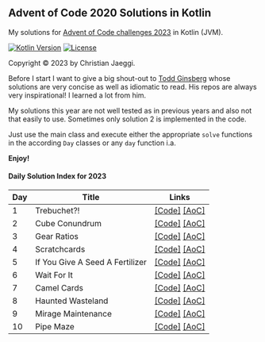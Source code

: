 ## Advent of Code 2020 Solutions in Kotlin

My solutions for [Advent of Code challenges 2023](https://adventofcode.com/2023) in Kotlin (JVM).

[![Kotlin Version](https://img.shields.io/badge/kotlin-1.9.0-blue.svg)](http://kotlinlang.org/)
[![License](https://img.shields.io/badge/License-Apache%202.0-green.svg)](https://opensource.org/licenses/Apache-2.0)

Copyright © 2023 by Christian Jaeggi.

Before I start I want to give a big shout-out to [Todd Ginsberg](https://github.com/tginsberg/advent-2023-kotlin) whose
solutions are very concise as well as idiomatic to read.
His repos are always very inspirational! I learned a lot from him.

My solutions this year are not well tested as in previous years and also not that easily to use.
Sometimes only solution 2 is implemented in the code.

Just use the main class and execute either the appropriate `solve` functions in the according `Day` classes or any `day`
function i.a.

**Enjoy!**

#### Daily Solution Index for 2023

| Day | Title                           | Links                                                                                                                             |
|-----|---------------------------------|-----------------------------------------------------------------------------------------------------------------------------------|
| 1   | Trebuchet?!                     | [\[Code\]](https://github.com/chjaeggi/aoc2023/blob/main/src/main/kotlin/Day1.kt) [\[AoC\]](http://adventofcode.com/2023/day/1)   |
| 2   | Cube Conundrum                  | [\[Code\]](https://github.com/chjaeggi/aoc2023/blob/main/src/main/kotlin/Day2.kt) [\[AoC\]](http://adventofcode.com/2023/day/2)   |
| 3   | Gear Ratios                     | [\[Code\]](https://github.com/chjaeggi/aoc2023/blob/main/src/main/kotlin/Day3.kt) [\[AoC\]](http://adventofcode.com/2023/day/3)   |
| 4   | Scratchcards                    | [\[Code\]](https://github.com/chjaeggi/aoc2023/blob/main/src/main/kotlin/Day4.kt) [\[AoC\]](http://adventofcode.com/2023/day/4)   |
| 5   | If You Give A Seed A Fertilizer | [\[Code\]](https://github.com/chjaeggi/aoc2023/blob/main/src/main/kotlin/Day5.kt) [\[AoC\]](http://adventofcode.com/2023/day/5)   |
| 6   | Wait For It                     | [\[Code\]](https://github.com/chjaeggi/aoc2023/blob/main/src/main/kotlin/Day6.kt) [\[AoC\]](http://adventofcode.com/2023/day/6)   |
| 7   | Camel Cards                     | [\[Code\]](https://github.com/chjaeggi/aoc2023/blob/main/src/main/kotlin/Day7.kt) [\[AoC\]](http://adventofcode.com/2023/day/7)   |
| 8   | Haunted Wasteland               | [\[Code\]](https://github.com/chjaeggi/aoc2023/blob/main/src/main/kotlin/Day8.kt) [\[AoC\]](http://adventofcode.com/2023/day/8)   |
| 9   | Mirage Maintenance              | [\[Code\]](https://github.com/chjaeggi/aoc2023/blob/main/src/main/kotlin/Day9.kt) [\[AoC\]](http://adventofcode.com/2023/day/9)   |
| 10  | Pipe Maze                       | [\[Code\]](https://github.com/chjaeggi/aoc2023/blob/main/src/main/kotlin/Day10.kt) [\[AoC\]](http://adventofcode.com/2023/day/10) |
